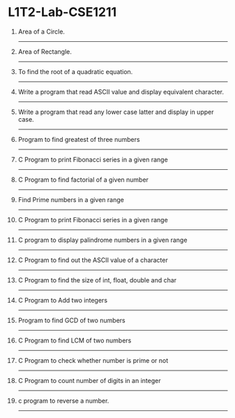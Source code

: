 # L1T2-Lab-CSE1211


1.   Area of a Circle. <hr>
2.   Area of Rectangle. <hr>
3.   To find the root of a quadratic equation. <hr>
4.   Write a program that read ASCII value and display equivalent character. <hr>
5.   Write a program that read any lower case latter and display in upper case. <hr>
6.   Program to find greatest of three numbers <hr>
7.   C Program to print Fibonacci series in a given range <hr>
8.   C Program to find factorial of a given number <hr>
9.   Find Prime numbers in a given range <hr>
10.  C Program to print Fibonacci series in a given range <hr>
11.  C program to display palindrome numbers in a given range <hr>
12.  C Program to find out the ASCII value of a character <hr>
13.  C Program to find the size of int, float, double and char <hr>
14.  C Program to Add two integers <hr>
15.  Program to find GCD of two numbers <hr>
16.  C Program to find LCM of two numbers <hr>
17.  C Program to check whether number is prime or not <hr>
18.  C Program to count number of digits in an integer <hr>
19.  c program to reverse a number. <hr>




 
